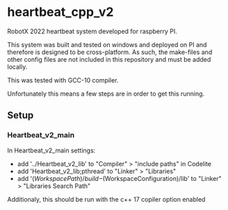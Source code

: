 # heartbeat_cpp_v2

RobotX 2022 heartbeat system developed for raspberry PI.

This system was built and tested on windows and deployed on PI and therefore is designed to be cross-platform. As such, the make-files and other config files are not included in this repository and must be added locally.

This was tested with GCC-10 compiler.

Unfortunately this means a few steps are in order to get this running.

## Setup

### Heartbeat_v2_main

In Heartbeat_v2_main settings:

  - add '../Heartbeat_v2_lib' to "Compiler" > "include paths" in Codelite
  - add 'Heartbeat_v2_lib;pthread' to "Linker" > "Libraries"
  - add '$(WorkspacePath)/build-$(WorkspaceConfiguration)/lib' to "Linker" > "Libraries Search Path"

  
Additionaly, this should be run with the c++ 17 copiler option enabled
